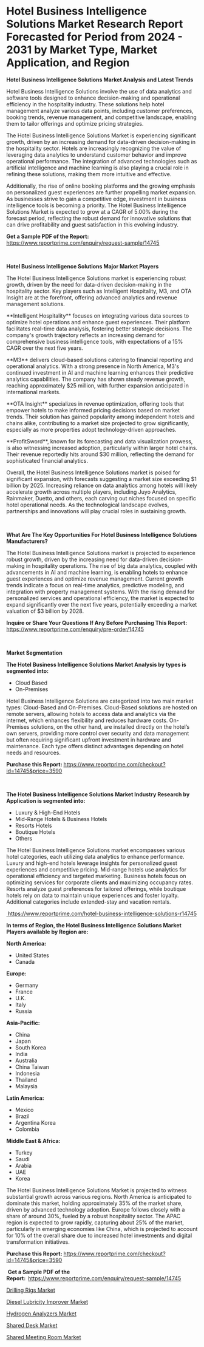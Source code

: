<p><h1>Hotel Business Intelligence Solutions Market Research Report Forecasted for Period from 2024 -  2031 by Market Type, Market Application, and Region</h1></p><p><strong>Hotel Business Intelligence Solutions Market Analysis and Latest Trends</strong></p>
<p><p>Hotel Business Intelligence Solutions involve the use of data analytics and software tools designed to enhance decision-making and operational efficiency in the hospitality industry. These solutions help hotel management analyze various data points, including customer preferences, booking trends, revenue management, and competitive landscape, enabling them to tailor offerings and optimize pricing strategies.</p><p>The Hotel Business Intelligence Solutions Market is experiencing significant growth, driven by an increasing demand for data-driven decision-making in the hospitality sector. Hotels are increasingly recognizing the value of leveraging data analytics to understand customer behavior and improve operational performance. The integration of advanced technologies such as artificial intelligence and machine learning is also playing a crucial role in refining these solutions, making them more intuitive and effective.</p><p>Additionally, the rise of online booking platforms and the growing emphasis on personalized guest experiences are further propelling market expansion. As businesses strive to gain a competitive edge, investment in business intelligence tools is becoming a priority. The Hotel Business Intelligence Solutions Market is expected to grow at a CAGR of 5.00% during the forecast period, reflecting the robust demand for innovative solutions that can drive profitability and guest satisfaction in this evolving industry.</p></p>
<p><strong>Get a Sample PDF of the Report:&nbsp;</strong> <a href="https://www.reportprime.com/enquiry/request-sample/14745?utm_campaign=1097&utm_medium=2&utm_source=Github&utm_content=ia&utm_term=29112024&utm_id=hotel-business-intelligence-solutions">https://www.reportprime.com/enquiry/request-sample/14745</a></p>
<p>&nbsp;</p>
<p><strong>Hotel Business Intelligence Solutions Major Market Players</strong></p>
<p><p>The Hotel Business Intelligence Solutions market is experiencing robust growth, driven by the need for data-driven decision-making in the hospitality sector. Key players such as Intelligent Hospitality, M3, and OTA Insight are at the forefront, offering advanced analytics and revenue management solutions.</p><p>**Intelligent Hospitality** focuses on integrating various data sources to optimize hotel operations and enhance guest experiences. Their platform facilitates real-time data analysis, fostering better strategic decisions. The company's growth trajectory reflects an increasing demand for comprehensive business intelligence tools, with expectations of a 15% CAGR over the next five years.</p><p>**M3** delivers cloud-based solutions catering to financial reporting and operational analytics. With a strong presence in North America, M3's continued investment in AI and machine learning enhances their predictive analytics capabilities. The company has shown steady revenue growth, reaching approximately $25 million, with further expansion anticipated in international markets.</p><p>**OTA Insight** specializes in revenue optimization, offering tools that empower hotels to make informed pricing decisions based on market trends. Their solution has gained popularity among independent hotels and chains alike, contributing to a market size projected to grow significantly, especially as more properties adopt technology-driven approaches.</p><p>**ProfitSword**, known for its forecasting and data visualization prowess, is also witnessing increased adoption, particularly within larger hotel chains. Their revenue reportedly hits around $30 million, reflecting the demand for sophisticated financial analytics.</p><p>Overall, the Hotel Business Intelligence Solutions market is poised for significant expansion, with forecasts suggesting a market size exceeding $1 billion by 2025. Increasing reliance on data analytics among hotels will likely accelerate growth across multiple players, including Juyo Analytics, Rainmaker, Duetto, and others, each carving out niches focused on specific hotel operational needs. As the technological landscape evolves, partnerships and innovations will play crucial roles in sustaining growth.</p></p>
<p>&nbsp;</p>
<p><strong>What Are The Key Opportunities For Hotel Business Intelligence Solutions Manufacturers?</strong></p>
<p><p>The Hotel Business Intelligence Solutions market is projected to experience robust growth, driven by the increasing need for data-driven decision-making in hospitality operations. The rise of big data analytics, coupled with advancements in AI and machine learning, is enabling hotels to enhance guest experiences and optimize revenue management. Current growth trends indicate a focus on real-time analytics, predictive modeling, and integration with property management systems. With the rising demand for personalized services and operational efficiency, the market is expected to expand significantly over the next five years, potentially exceeding a market valuation of $3 billion by 2028.</p></p>
<p><strong>Inquire or Share Your Questions If Any Before Purchasing This Report:</strong> <a href="https://www.reportprime.com/enquiry/pre-order/14745?utm_campaign=1097&utm_medium=2&utm_source=Github&utm_content=ia&utm_term=29112024&utm_id=hotel-business-intelligence-solutions">https://www.reportprime.com/enquiry/pre-order/14745</a></p>
<p>&nbsp;</p>
<p><strong>Market Segmentation</strong></p>
<p><strong>The Hotel Business Intelligence Solutions Market Analysis by types is segmented into:</strong></p>
<p><ul><li>Cloud Based</li><li>On-Premises</li></ul></p>
<p><p>Hotel Business Intelligence Solutions are categorized into two main market types: Cloud-Based and On-Premises. Cloud-Based solutions are hosted on remote servers, allowing hotels to access data and analytics via the internet, which enhances flexibility and reduces hardware costs. On-Premises solutions, on the other hand, are installed directly on the hotel’s own servers, providing more control over security and data management but often requiring significant upfront investment in hardware and maintenance. Each type offers distinct advantages depending on hotel needs and resources.</p></p>
<p><strong>Purchase this Report:&nbsp;</strong><a href="https://www.reportprime.com/checkout?id=14745&price=3590&utm_campaign=1097&utm_medium=2&utm_source=Github&utm_content=ia&utm_term=29112024&utm_id=hotel-business-intelligence-solutions">https://www.reportprime.com/checkout?id=14745&price=3590</a></p>
<p>&nbsp;</p>
<p><strong>The Hotel Business Intelligence Solutions Market Industry Research by Application is segmented into:</strong></p>
<p><ul><li>Luxury & High-End Hotels</li><li>Mid-Range Hotels & Business Hotels</li><li>Resorts Hotels</li><li>Boutique Hotels</li><li>Others</li></ul></p>
<p><p>The Hotel Business Intelligence Solutions market encompasses various hotel categories, each utilizing data analytics to enhance performance. Luxury and high-end hotels leverage insights for personalized guest experiences and competitive pricing. Mid-range hotels use analytics for operational efficiency and targeted marketing. Business hotels focus on optimizing services for corporate clients and maximizing occupancy rates. Resorts analyze guest preferences for tailored offerings, while boutique hotels rely on data to maintain unique experiences and foster loyalty. Additional categories include extended-stay and vacation rentals.</p></p>
<p><a href="https://www.reportprime.com/hotel-business-intelligence-solutions-r14745?utm_campaign=1097&utm_medium=2&utm_source=Github&utm_content=ia&utm_term=29112024&utm_id=hotel-business-intelligence-solutions">&nbsp;https://www.reportprime.com/hotel-business-intelligence-solutions-r14745</a></p>
<p><strong>In terms of Region, the Hotel Business Intelligence Solutions Market Players available by Region are:</strong></p>
<p>
    <p> <strong> North America: </strong>
        <ul>
            <li>United States</li>
            <li>Canada</li>
        </ul>
        </p> 
    <p> <strong> Europe: </strong>
        <ul>
            <li>Germany</li>
            <li>France</li>
            <li>U.K.</li>
            <li>Italy</li>
            <li>Russia</li>
        </ul>
        </p> 
    <p> <strong> Asia-Pacific: </strong>
        <ul>
            <li>China</li>
            <li>Japan</li>
            <li>South Korea</li>
            <li>India</li>
            <li>Australia</li>
            <li>China Taiwan</li>
            <li>Indonesia</li>
            <li>Thailand</li>
            <li>Malaysia</li>
        </ul>
        </p> 
    <p> <strong> Latin America: </strong>
        <ul>
            <li>Mexico</li>
            <li>Brazil</li>
            <li>Argentina Korea</li>
            <li>Colombia</li>
        </ul>
        </p> 
    <p> <strong> Middle East & Africa: </strong>
        <ul>
            <li>Turkey</li>
            <li>Saudi</li>
            <li>Arabia</li>
            <li>UAE</li>
            <li>Korea</li>
        </ul>
    </p>
    </p>
<p><p>The Hotel Business Intelligence Solutions Market is projected to witness substantial growth across various regions. North America is anticipated to dominate this market, holding approximately 35% of the market share, driven by advanced technology adoption. Europe follows closely with a share of around 30%, fueled by a robust hospitality sector. The APAC region is expected to grow rapidly, capturing about 25% of the market, particularly in emerging economies like China, which is projected to account for 10% of the overall share due to increased hotel investments and digital transformation initiatives.</p></p>
<p><strong>Purchase this Report: </strong><a href="https://www.reportprime.com/checkout?id=14745&price=3590&utm_campaign=1097&utm_medium=2&utm_source=Github&utm_content=ia&utm_term=29112024&utm_id=hotel-business-intelligence-solutions">https://www.reportprime.com/checkout?id=14745&price=3590</a></p>
<p>&nbsp;<strong>Get a Sample PDF of the Report:&nbsp;&nbsp;</strong><a href="https://www.reportprime.com/enquiry/request-sample/14745?utm_campaign=1097&utm_medium=2&utm_source=Github&utm_content=ia&utm_term=29112024&utm_id=hotel-business-intelligence-solutions">https://www.reportprime.com/enquiry/request-sample/14745</a></p>
<p><strong></strong></p>
<p><p><a href="https://www.linkedin.com/pulse/in-depth-drilling-rigs-market-review-size-share-94cagr-icfke?utm_campaign=1097&utm_medium=2&utm_source=Github&utm_content=ia&utm_term=29112024&utm_id=hotel-business-intelligence-solutions">Drilling Rigs Market</a></p><p><a href="https://www.linkedin.com/pulse/global-diesel-lubricity-improver-market-pulse-trends-0zp9f?utm_campaign=1097&utm_medium=2&utm_source=Github&utm_content=ia&utm_term=29112024&utm_id=hotel-business-intelligence-solutions">Diesel Lubricity Improver Market</a></p><p><a href="https://www.linkedin.com/pulse/hydrogen-analyzers-market-research-report-exploring-size-ay6we?utm_campaign=1097&utm_medium=2&utm_source=Github&utm_content=ia&utm_term=29112024&utm_id=hotel-business-intelligence-solutions">Hydrogen Analyzers Market</a></p><p><a href="https://issuu.com/reportprime-2/docs/shared-desk-market-size-2030.pptx?utm_campaign=1097&utm_medium=2&utm_source=Github&utm_content=ia&utm_term=29112024&utm_id=hotel-business-intelligence-solutions">Shared Desk Market</a></p><p><a href="https://issuu.com/reportprime-2/docs/shared-meeting-room-market-size-2030.pptx?utm_campaign=1097&utm_medium=2&utm_source=Github&utm_content=ia&utm_term=29112024&utm_id=hotel-business-intelligence-solutions">Shared Meeting Room Market</a></p></p>